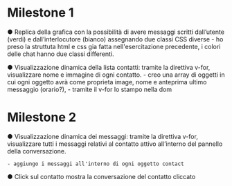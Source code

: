 # Milestone 1
● Replica della grafica con la possibilità di avere messaggi scritti dall’utente (verdi) e
dall’interlocutore (bianco) assegnando due classi CSS diverse
    - ho preso la struttuta html e css gia fatta nell'esercitazione precedente, i colori delle chat hanno due classi differenti. 

● Visualizzazione dinamica della lista contatti: tramite la direttiva v-for, visualizzare
nome e immagine di ogni contatto.
    - creo una array di oggetti in cui ogni oggetto avrà come proprieta image, nome e anteprima ultimo messaggio (orario?),
    - tramite il v-for lo stampo nella dom 

# Milestone 2
● Visualizzazione dinamica dei messaggi: tramite la direttiva v-for, visualizzare tutti i
messaggi relativi al contatto attivo all’interno del pannello della conversazione.

    - aggiungo i messaggi all'interno di ogni oggetto contact 
    
● Click sul contatto mostra la conversazione del contatto cliccato